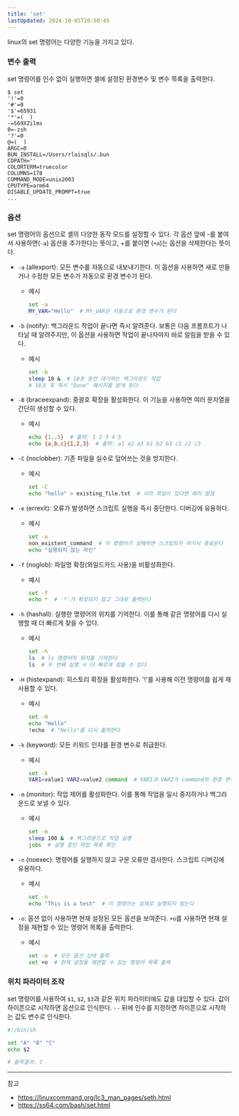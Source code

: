 ```yaml
---
title: 'set'
lastUpdated: 2024-10-05T20:50:45
---
```

linux의 set 명령어는 다양한 기능을 가지고 있다.

### 변수 출력

set 명령어를 인수 없이 실행하면 셸에 설정된 환경변수 및 변수 목록을 출력한다.

```
$ set
'!'=0
'#'=0
'$'=65931
'*'=(  )
-=569XZilms
0=-zsh
'?'=0
@=(  )
ARGC=0
BUN_INSTALL=/Users/rlaisqls/.bun
CDPATH=''
COLORTERM=truecolor
COLUMNS=178
COMMAND_MODE=unix2003
CPUTYPE=arm64
DISABLE_UPDATE_PROMPT=true
...
```

### 옵션

set 명령어의 옵션으로 셸의 다양한 동작 모드를 설정할 수 있다.
각 옵션 앞에 -를 붙여서 사용하면(`-a`) 옵션을 추가한다는 뜻이고, +를 붙이면 (`+a`)는 옵션을 삭제한다는 뜻이다.

- `-a` (allexport): 모든 변수를 자동으로 내보내기한다. 이 옵션을 사용하면 새로 만들거나 수정한 모든 변수가 자동으로 환경 변수가 된다.
  - 예시

    ```bash
    set -a
    MY_VAR="Hello"  # MY_VAR은 자동으로 환경 변수가 된다
    ```

- `-b` (notify): 백그라운드 작업이 끝나면 즉시 알려준다. 보통은 다음 프롬프트가 나타날 때 알려주지만, 이 옵션을 사용하면 작업이 끝나자마자 바로 알림을 받을 수 있다.
  - 예시

    ```bash
    set -b
    sleep 10 &  # 10초 동안 대기하는 백그라운드 작업
    # 10초 후 즉시 "Done" 메시지를 받게 된다
    ```

- `-B` (braceexpand): 중괄호 확장을 활성화한다. 이 기능을 사용하면 여러 문자열을 간단히 생성할 수 있다.
  - 예시

    ```bash
    echo {1..5}  # 출력: 1 2 3 4 5
    echo {a,b,c}{1,2,3}  # 출력: a1 a2 a3 b1 b2 b3 c1 c2 c3
    ```

- `-C` (noclobber): 기존 파일을 실수로 덮어쓰는 것을 방지한다.
  - 예시

    ```bash
    set -C
    echo "hello" > existing_file.txt  # 이미 파일이 있다면 에러 발생
    ```

- `-e` (errexit): 오류가 발생하면 스크립트 실행을 즉시 중단한다. 디버깅에 유용하다.
  - 예시

    ```bash
    set -e
    non_existent_command  # 이 명령어가 실패하면 스크립트가 여기서 종료된다
    echo "실행되지 않는 라인"
    ```

- `-f` (noglob): 파일명 확장(와일드카드 사용)을 비활성화한다.
  - 예시

    ```bash
    set -f
    echo *  # '*'가 확장되지 않고 그대로 출력된다
    ```

- `-h` (hashall): 실행한 명령어의 위치를 기억한다. 이를 통해 같은 명령어를 다시 실행할 때 더 빠르게 찾을 수 있다.
  - 예시

    ```bash
    set -h
    ls  # ls 명령어의 위치를 기억한다
    ls  # 두 번째 실행 시 더 빠르게 찾을 수 있다
    ```

- `-H` (histexpand): 히스토리 확장을 활성화한다. '!'를 사용해 이전 명령어를 쉽게 재사용할 수 있다.
  - 예시

    ```bash
    set -H
    echo "Hello"
    !echo  # "Hello"를 다시 출력한다
    ```

- `-k` (keyword): 모든 키워드 인자를 환경 변수로 취급한다.
  - 예시

    ```bash
    set -k
    VAR1=value1 VAR2=value2 command  # VAR1과 VAR2가 command의 환경 변수가 된다
    ```

- `-m` (monitor): 작업 제어를 활성화한다. 이를 통해 작업을 일시 중지하거나 백그라운드로 보낼 수 있다.
  - 예시

    ```bash
    set -m
    sleep 100 &  # 백그라운드로 작업 실행
    jobs  # 실행 중인 작업 목록 확인
    ```

- `-n` (noexec): 명령어를 실행하지 않고 구문 오류만 검사한다. 스크립트 디버깅에 유용하다.
  - 예시

    ```bash
    set -n
    echo "This is a test"  # 이 명령어는 실제로 실행되지 않는다
    ```

- `-o`: 옵션 없이 사용하면 현재 설정된 모든 옵션을 보여준다. `+o`를 사용하면 현재 설정을 재현할 수 있는 명령어 목록을 출력한다.
  - 예시

    ```bash
    set -o  # 모든 옵션 상태 출력
    set +o  # 현재 설정을 재현할 수 있는 명령어 목록 출력
    ```

### 위치 파라미터 조작

set 명령어를 사용하여 `$1`, `$2`, `$3`과 같은 위치 파라미터에도 값을 대입할 수 있다.
값이 하이픈으로 시작하면 옵션으로 인식한다. `--` 뒤에 인수를 지정하면 하이픈으로 시작하는 값도 변수로 인식한다.

```bash
#!/bin/sh

set "A" "B" "C"
echo $2

# 출력결과: C
```

----
참고

- <https://linuxcommand.org/lc3_man_pages/seth.html>
- <https://ss64.com/bash/set.html>
